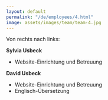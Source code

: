 ```yaml
---
layout: default
permalink: "/de/employees/4.html"
image: assets/images/team/team-4.jpg
---
```


Von rechts nach links:

**Sylvia Usbeck**
- Website-Einrichtung und Betreuung

**David Usbeck**
- Website-Einrichtung und Betreuung
- Englisch-Übersetzung